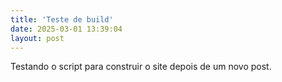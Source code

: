 ```yaml
---
title: 'Teste de build'
date: 2025-03-01 13:39:04
layout: post
---
```

Testando o script para construir o site depois de um novo post.
